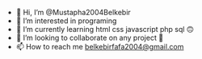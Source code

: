 - 👋 Hi, I’m @Mustapha2004Belkebir
- 👀 I’m interested in programing
- 🌱 I’m currently learning html css javascript php sql 🙃
- 💞️ I’m looking to collaborate on any project 🥲
- 📫 How to reach me belkebirfafa2004@gmail.com

<!---
Mustapha2004Belkebir/Mustapha2004Belkebir is a ✨ special ✨ repository because its `README.md` (this file) appears on your GitHub profile.
You can click the Preview link to take a look at your changes.
--->
